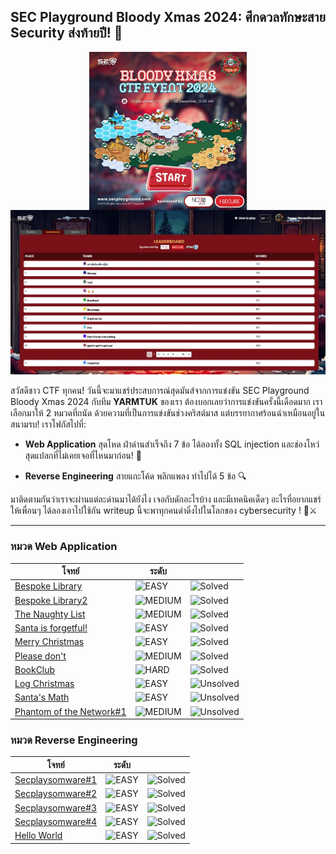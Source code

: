 ## SEC Playground Bloody Xmas 2024: ศึกดวลทักษะสาย Security ส่งท้ายปี! 🎯

<img src="./resources/01.png" alt="" style="width:50%;margin-left:auto;margin-right:auto;display:block;">

<img src="./resources/02.jpg" alt="">

สวัสดีชาว CTF ทุกคน! วันนี้จะมาแชร์ประสบการณ์สุดมันส์จากการแข่งขัน SEC Playground Bloody Xmas 2024 กับทีม **YARMTUK** ของเรา ต้องบอกเลยว่าการแข่งขันครั้งนี้เดือดมาก เราเลือกมาให้ 2 หมวดที่ถนัด
ด้วยความที่เป็นการแข่งขันช่วงคริสต์มาส แต่บรรยากาศร้อนฉ่าเหมือนอยู่ในสนามรบ! เราโฟกัสไปที่:

- **Web Application** สุดโหด ฝ่าด่านสำเร็จถึง 7 ข้อ ได้ลองทั้ง SQL injection และช่องโหว่สุดแปลกที่ไม่เคยเจอที่ไหนมาก่อน! 💪

- **Reverse Engineering** สายแกะโค้ด พลิกแพลง ทำไปได้ 5 ข้อ 🔍

มาติดตามกันว่าเราจะผ่านแต่ละด่านมาได้ยังไง เจอกับดักอะไรบ้าง และมีเทคนิคเด็ดๆ อะไรที่อยากแชร์ให้เพื่อนๆ ได้ลองเอาไปใช้กัน writeup นี้จะพาทุกคนดำดิ่งไปในโลกของ cybersecurity ! 🎄⚔️

---

### หมวด Web Application 

<table>
  <thead>
    <tr>
      <th>โจทย์</th>
      <th>ระดับ</th>
      <th></th>
    </tr>
  </thead>
  <tbody>
    <tr>
      <td><a href="./01_Bespoke_Library_Writeup">Bespoke Library</a></td>
      <td><img src="https://img.shields.io/badge/EASY-green" alt="EASY"></td>
      <td><img src="https://img.shields.io/badge/status-solved-brightgreen" alt="Solved"></td>
    </tr>
    <tr>
      <td><a href="./02_Bespoke_Library2_Writeup.md">Bespoke Library2</a></td>
      <td><img src="https://img.shields.io/badge/MEDIUM-orange" alt="MEDIUM"></td>
      <td><img src="https://img.shields.io/badge/status-solved-brightgreen" alt="Solved"></td>
    </tr>
    <tr>
      <td><a href="./03_The_Naughty_List_Writeup.md">The Naughty List</a></td>
      <td><img src="https://img.shields.io/badge/MEDIUM-orange" alt="MEDIUM"></td>
      <td><img src="https://img.shields.io/badge/status-solved-brightgreen" alt="Solved"></td>
    </tr>
    <tr>
      <td><a href="./04_Santa_is_forgetful.md">Santa is forgetful!</a></td>
      <td><img src="https://img.shields.io/badge/EASY-green" alt="EASY"></td>
      <td><img src="https://img.shields.io/badge/status-solved-brightgreen" alt="Solved"></td>
    </tr>
    <tr>
      <td><a href="./05_Merry_Christmas.md">Merry Christmas</a></td>
      <td><img src="https://img.shields.io/badge/EASY-green" alt="EASY"></td>
      <td><img src="https://img.shields.io/badge/status-solved-brightgreen" alt="Solved"></td>
    </tr>
    <tr>
      <td><a href="./06_Please_don't.md">Please don't</a></td>
      <td><img src="https://img.shields.io/badge/MEDIUM-orange" alt="MEDIUM"></td>
      <td><img src="https://img.shields.io/badge/status-solved-brightgreen" alt="Solved"></td>
    </tr>
    <tr>
      <td><a href="./07_BookClub.md">BookClub</a></td>
      <td><img src="https://img.shields.io/badge/HARD-FF0000" alt="HARD"></td>
      <td><img src="https://img.shields.io/badge/status-solved-brightgreen" alt="Solved"></td>
    </tr>
    <tr>
      <td><a href="./08_Log_Christmas.md">Log Christmas</a></td>
      <td><img src="https://img.shields.io/badge/EASY-green" alt="EASY"></td>
      <td><img src="https://img.shields.io/badge/status-unsolved-red" alt="Unsolved"></td>
    </tr>
    <tr>
      <td><a href="./09_Santa_Math.md">Santa's Math</a></td>
      <td><img src="https://img.shields.io/badge/EASY-green" alt="EASY"></td>
      <td><img src="https://img.shields.io/badge/status-unsolved-red" alt="Unsolved"></td>
    </tr>
    <tr>
      <td><a href="./10_Phantom_of_the_Network1.md">Phantom of the Network#1</a></td>
      <td><img src="https://img.shields.io/badge/MEDIUM-orange" alt="MEDIUM"></td>
      <td><img src="https://img.shields.io/badge/status-unsolved-red" alt="Unsolved"></td>
    </tr>
  </tbody>
</table>



### หมวด Reverse Engineering 

<table>
  <thead>
    <tr>
      <th>โจทย์</th>
      <th>ระดับ</th>
      <th></th>
    </tr>
  </thead>
  <tbody>
    <tr>
      <td><a href="./">Secplaysomware#1</a></td>
      <td><img src="https://img.shields.io/badge/EASY-green" alt="EASY"></td>
      <td><img src="https://img.shields.io/badge/status-solved-brightgreen" alt="Solved"></td>
    </tr>
    <tr>
      <td><a href="./">Secplaysomware#2</a></td>
      <td><img src="https://img.shields.io/badge/EASY-green" alt="EASY"></td>
      <td><img src="https://img.shields.io/badge/status-solved-brightgreen" alt="Solved"></td>
    </tr>
    <tr>
      <td><a href="./">Secplaysomware#3</a></td>
      <td><img src="https://img.shields.io/badge/EASY-green" alt="EASY"></td>
      <td><img src="https://img.shields.io/badge/status-solved-brightgreen" alt="Solved"></td>
    </tr>
    <tr>
      <td><a href="./">Secplaysomware#4</a></td>
      <td><img src="https://img.shields.io/badge/EASY-green" alt="EASY"></td>
      <td><img src="https://img.shields.io/badge/status-solved-brightgreen" alt="Solved"></td>
    </tr>
    <tr>
      <td><a href="./">Hello World</a></td>
      <td><img src="https://img.shields.io/badge/EASY-green" alt="EASY"></td>
      <td><img src="https://img.shields.io/badge/status-solved-brightgreen" alt="Solved"></td>
    </tr>
  </tbody>
</table>
